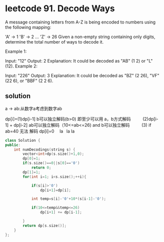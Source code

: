 # leetcode 91. Decode Ways

A message containing letters from A-Z is being encoded to numbers using the following mapping:

'A' -> 1
'B' -> 2
...
'Z' -> 26
Given a non-empty string containing only digits, determine the total number of ways to decode it.

Example 1:

Input: "12"
Output: 2
Explanation: It could be decoded as "AB" (1 2) or "L" (12).
Example 2:

Input: "226"
Output: 3
Explanation: It could be decoded as "BZ" (2 26), "VF" (22 6), or "BBF" (2 2 6).

## solution

a -> ab:从数字a考虑到数字ab

dp[i]=(1)dp[i-1] b可以独立解码(b>0)   即至少可以用 a，b方式解码
&emsp;&ensp;&emsp;(2)dp[i-1] + dp[i-2] ab可以独立解码（10<=ab<=26) and b可以独立解码
&emsp;&ensp;&emsp;(3) if ab=40 无法 解码 dp[i]=0
&emsp;la
&ensp;la
la


```c++
class Solution {
public:
    int numDecodings(string s) {
        vector<int>dp(s.size()+1,0);
        dp[0]=1;
        if(s.size()==0||s[0]=='0')
            return 0;
        dp[1]=1;
        for(int i=1; i<s.size();++i){

            if(s[i]>'0')
                dp[i+1]=dp[i];

            int temp=s[i]-'0'+10*(s[i-1]-'0');

            if(10<=temp&&temp<=26)
                dp[i+1] += dp[i-1];

        }
        return dp[s.size()];
    }
};
```
